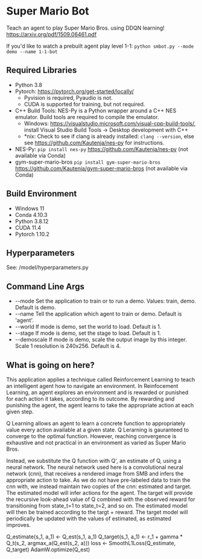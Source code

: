 # Super Mario Bot
Teach an agent to play Super Mario Bros. using DDQN learning!
https://arxiv.org/pdf/1509.06461.pdf

If you'd like to watch a prebuilt agent play level 1-1:
`python smbot.py --mode demo --name 1-1-bot`

## Required Libraries
- Python 3.8
- Pytorch: https://pytorch.org/get-started/locally/
    - Pyvision is required, Pyaudio is not.
    - CUDA is supported for training, but not required.
- C++ Build Tools: NES-Py is a Python wrapper around a C++ NES emulator. Build tools are required to compile the emulator.
    - Windows: https://visualstudio.microsoft.com/visual-cpp-build-tools/, install Visual Studio Build Tools -> Desktop development with C++
    - *nix: Check to see if clang is already installed: `clang --version`, else see https://github.com/Kautenja/nes-py for instructions.
- NES-Py: `pip install nes-py` https://github.com/Kautenja/nes-py (not available via Conda)
- gym-super-mario-bros `pip install gym-super-mario-bros` https://github.com/Kautenja/gym-super-mario-bros (not available via Conda)

## Build Environment
- Windows 11
- Conda 4.10.3
- Python 3.8.12
- CUDA 11.4
- Pytorch 1.10.2

## Hyperparameters
See: /model/hyperparameters.py

## Command Line Args
- --mode        Set the application to train or to run a demo. Values: train, demo. Default is demo.
- --name        Tell the application which agent to train or demo. Default is 'agent'.
- --world       If mode is demo, set the world to load. Default is 1.
- --stage       If mode is demo, set the stage to load. Default is 1.
- --demoscale   If mode is demo, scale the output image by this integer. Scale 1 resolution is 240x256. Default is 4.

## What is going on here?
This application applies a technique called Reinforcement Learning to teach an intelligent agent how to navigate an environment.
In Reinfocement Learning, an agent explores an environment and is rewarded or punished for each action it takes, according to its outcome.
By rewarding and punishing the agent, the agent learns to take the appropriate action at each given step.

Q Learning allows an agent to learn a concrete function to appropriately value every action available at a given state.
Q Lerarning is gauranteed to converge to the optimal function. However, reaching convergence is exhaustive and not practical
in an environment as varied as Super Mario Bros.

Instead, we substitute the Q function with Q', an estimate of Q, using a neural network. The neural network used here is
a convolutional neural network (cnn), that receives a rendered image from SMB and infers the appropriate action to take.
As we do not have pre-labeled data to train the cnn with, we instead maintain two copies of the cnn: estimated and target.
The estimated model will infer actions for the agent. The target will provide the recursive look-ahead value of Q combined with 
the observed reward for transitioning from state_t=1 to state_t=2, and so on. The estimated model will then be trained according 
to the targt + reward. The target model will periodically be updated with the values of estimated, as estimated improves.

Q_estimate(s_1, a_1) <- Q_est(s_1, a_1)
Q_target(s_1, a_1) <- r_1 + gamma * Q_t(s_2, argmax_a(Q_est(s_2, a)))
loss <- SmoothL1Loss(Q_estimate, Q_target)
AdamW.optimize(Q_est)